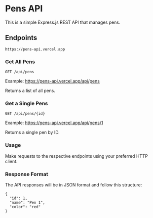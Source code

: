 # Pens API

This is a simple Express.js REST API that manages pens.


## Endpoints

```
https://pens-api.vercel.app
```

### Get All Pens

```
GET /api/pens
```

Example: https://pens-api.vercel.app/api/pens

Returns a list of all pens.

### Get a Single Pens

```
GET /api/pens/{id}
```

Example: https://pens-api.vercel.app/api/pens/1

Returns a single pen by ID.


### Usage

Make requests to the respective endpoints using your preferred HTTP client.

### Response Format

The API responses will be in JSON format and follow this structure:
```
{
  "id": 1,
  "name": "Pen 1",
  "color": "red"
}
```
